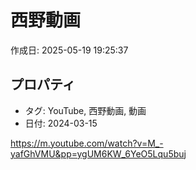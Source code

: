 # 西野動画

作成日: 2025-05-19 19:25:37

## プロパティ

- タグ: YouTube, 西野動画, 動画
- 日付: 2024-03-15

https://m.youtube.com/watch?v=M_-yafGhVMU&pp=ygUM6KW_6YeO5Lqu5buj

